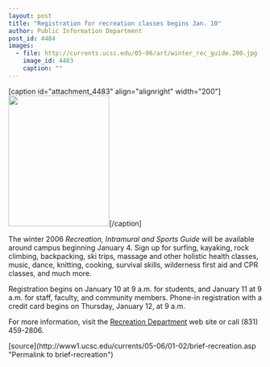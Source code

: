 ```yaml
---
layout: post
title: "Registration for recreation classes begins Jan. 10"
author: Public Information Department
post_id: 4484
images:
  - file: http://currents.ucsc.edu/05-06/art/winter_rec_guide.200.jpg
    image_id: 4483
    caption: ""
---
```


[caption id="attachment_4483" align="alignright" width="200"]<a href="http://localhost/mysite/wp-content/uploads/2006/01/winter_rec_guide.200.jpg"><img class="size-full wp-image-4483" src="http://localhost/mysite/wp-content/uploads/2006/01/winter_rec_guide.200.jpg" alt="" width="200" height="259" /></a>[/caption]
<a name="content" id="content"></a>
<p>
  The winter 2006 <i>Recreation, Intramural and Sports Guide</i> will be available around campus beginning January 4. Sign up for surfing, kayaking, rock climbing, backpacking, ski trips, massage and other holistic health classes, music, dance, knitting, cooking, survival skills, wilderness first aid and CPR classes, and much more.
</p>
<p>
  Registration begins on January 10 at 9 a.m. for students, and January 11 at 9 a.m. for staff, faculty, and community members. Phone-in registration with a credit card begins on Thursday, January 12, at 9 a.m.
</p>
<p>
  For more information, visit the <a href="http://ucsc.edu/opers/rec">Recreation Department</a> web site or call (831) 459-2806.
</p>
[source](http://www1.ucsc.edu/currents/05-06/01-02/brief-recreation.asp "Permalink to brief-recreation")
